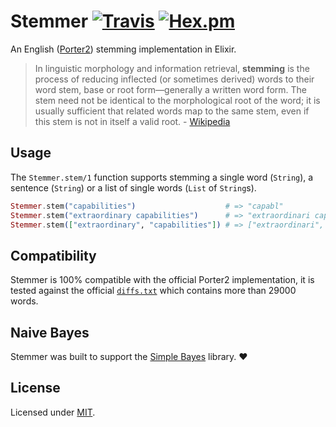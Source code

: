 # Stemmer [![Travis](https://img.shields.io/travis/fredwu/stemmer.svg)](https://travis-ci.org/fredwu/stemmer) [![Hex.pm](https://img.shields.io/hexpm/v/stemmer.svg)](https://hex.pm/packages/stemmer)

An English ([Porter2](http://snowballstem.org/algorithms/english/stemmer.html)) stemming implementation in Elixir.

> In linguistic morphology and information retrieval, __stemming__ is the process of reducing inflected (or sometimes derived) words to their word stem, base or root form—generally a written word form. The stem need not be identical to the morphological root of the word; it is usually sufficient that related words map to the same stem, even if this stem is not in itself a valid root. - [Wikipedia](https://en.wikipedia.org/wiki/Stemming)

## Usage

The `Stemmer.stem/1` function supports stemming a single word (`String`), a sentence (`String`) or a list of single words (`List` of `String`s).

```elixir
Stemmer.stem("capabilities")                    # => "capabl"
Stemmer.stem("extraordinary capabilities")      # => "extraordinari capabl"
Stemmer.stem(["extraordinary", "capabilities"]) # => ["extraordinari", "capabl"]
```

## Compatibility

Stemmer is 100% compatible with the official Porter2 implementation, it is tested against the official [`diffs.txt`](http://snowball.tartarus.org/algorithms/english/diffs.txt) which contains more than 29000 words.

## Naive Bayes

Stemmer was built to support the [Simple Bayes](https://github.com/fredwu/simple_bayes) library. :heart:

## License

Licensed under [MIT](http://fredwu.mit-license.org/).
